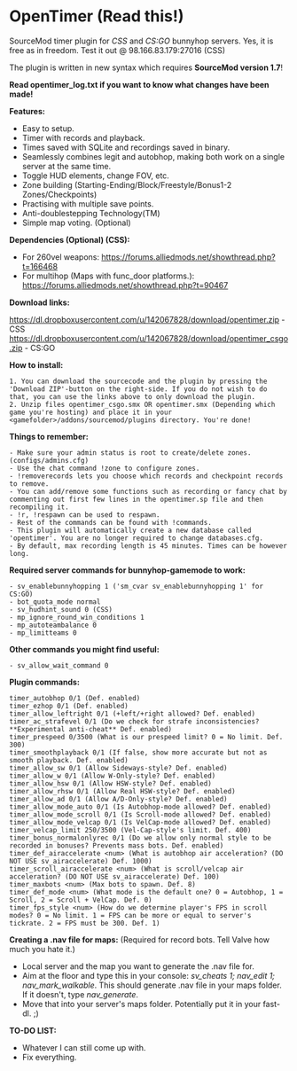 OpenTimer (Read this!)
============

SourceMod timer plugin for *CSS* and *CS:GO* bunnyhop servers. Yes, it is free as in freedom.
Test it out @ 98.166.83.179:27016 (CSS)

The plugin is written in new syntax which requires **SourceMod version 1.7**!

**Read opentimer_log.txt if you want to know what changes have been made!**

**Features:**

- Easy to setup.
- Timer with records and playback.
- Times saved with SQLite and recordings saved in binary.
- Seamlessly combines legit and autobhop, making both work on a single server at the same time.
- Toggle HUD elements, change FOV, etc.
- Zone building (Starting-Ending/Block/Freestyle/Bonus1-2 Zones/Checkpoints)
- Practising with multiple save points.
- Anti-doublestepping Technology(TM)
- Simple map voting. (Optional)


**Dependencies (Optional) (CSS):**

- For 260vel weapons: https://forums.alliedmods.net/showthread.php?t=166468
- For multihop (Maps with func_door platforms.): https://forums.alliedmods.net/showthread.php?t=90467


**Download links:**

https://dl.dropboxusercontent.com/u/142067828/download/opentimer.zip - CSS
https://dl.dropboxusercontent.com/u/142067828/download/opentimer_csgo.zip - CS:GO


**How to install:**

    1. You can download the sourcecode and the plugin by pressing the 'Download ZIP'-button on the right-side. If you do not wish to do that, you can use the links above to only download the plugin.
    2. Unzip files opentimer_csgo.smx OR opentimer.smx (Depending which game you're hosting) and place it in your <gamefolder>/addons/sourcemod/plugins directory. You're done!


**Things to remember:**

    - Make sure your admin status is root to create/delete zones. (configs/admins.cfg)
    - Use the chat command !zone to configure zones.
    - !removerecords lets you choose which records and checkpoint records to remove.
    - You can add/remove some functions such as recording or fancy chat by commenting out first few lines in the opentimer.sp file and then recompiling it.
    - !r, !respawn can be used to respawn.
    - Rest of the commands can be found with !commands.
    - This plugin will automatically create a new database called 'opentimer'. You are no longer required to change databases.cfg.
    - By default, max recording length is 45 minutes. Times can be however long.


**Required server commands for bunnyhop-gamemode to work:**

    - sv_enablebunnyhopping 1 ('sm_cvar sv_enablebunnyhopping 1' for CS:GO)
    - bot_quota_mode normal
    - sv_hudhint_sound 0 (CSS)
    - mp_ignore_round_win_conditions 1
    - mp_autoteambalance 0
    - mp_limitteams 0


**Other commands you might find useful:**

    - sv_allow_wait_command 0


**Plugin commands:**

    timer_autobhop 0/1 (Def. enabled)
    timer_ezhop 0/1 (Def. enabled)
    timer_allow_leftright 0/1 (+left/+right allowed? Def. enabled)
    timer_ac_strafevel 0/1 (Do we check for strafe inconsistencies? **Experimental anti-cheat** Def. enabled)
    timer_prespeed 0/3500 (What is our prespeed limit? 0 = No limit. Def. 300)
    timer_smoothplayback 0/1 (If false, show more accurate but not as smooth playback. Def. enabled)
    timer_allow_sw 0/1 (Allow Sideways-style? Def. enabled)
    timer_allow_w 0/1 (Allow W-Only-style? Def. enabled)
    timer_allow_hsw 0/1 (Allow HSW-style? Def. enabled)
    timer_allow_rhsw 0/1 (Allow Real HSW-style? Def. enabled)
    timer_allow_ad 0/1 (Allow A/D-Only-style? Def. enabled)
    timer_allow_mode_auto 0/1 (Is Autobhop-mode allowed? Def. enabled)
    timer_allow_mode_scroll 0/1 (Is Scroll-mode allowed? Def. enabled)
    timer_allow_mode_velcap 0/1 (Is VelCap-mode allowed? Def. enabled)
    timer_velcap_limit 250/3500 (Vel-Cap-style's limit. Def. 400)
    timer_bonus_normalonlyrec 0/1 (Do we allow only normal style to be recorded in bonuses? Prevents mass bots. Def. enabled)
    timer_def_airaccelerate <num> (What is autobhop air acceleration? (DO NOT USE sv_airaccelerate) Def. 1000)
    timer_scroll_airaccelerate <num> (What is scroll/velcap air acceleration? (DO NOT USE sv_airaccelerate) Def. 100)
    timer_maxbots <num> (Max bots to spawn. Def. 8)
    timer_def_mode <num> (What mode is the default one? 0 = Autobhop, 1 = Scroll, 2 = Scroll + VelCap. Def. 0)
    timer_fps_style <num> (How do we determine player's FPS in scroll modes? 0 = No limit. 1 = FPS can be more or equal to server's tickrate. 2 = FPS must be 300. Def. 1)


**Creating a .nav file for maps:** (Required for record bots. Tell Valve how much you hate it.)

- Local server and the map you want to generate the .nav file for.
- Aim at the floor and type this in your console: *sv_cheats 1; nav_edit 1; nav_mark_walkable*. This should generate .nav file in your maps folder. If it doesn't, type *nav_generate*.
- Move that into your server's maps folder. Potentially put it in your fast-dl. ;)


**TO-DO LIST:**

- Whatever I can still come up with.
- Fix everything.
